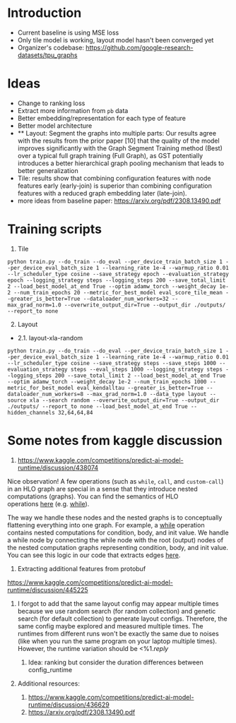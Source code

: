 # Introduction

- Current baseline is using MSE loss
- Only tile model is working, layout model hasn't been converged yet
- Organizer's codebase: https://github.com/google-research-datasets/tpu_graphs

# Ideas
- Change to ranking loss
- Extract more information from `pb` data
- Better embedding/representation for each type of feature
- Better model architecture
- ** Layout: Segment the graphs into multiple parts: Our results agree with the results from the prior paper [10] that the quality of the model improves significantly with the Graph Segment Training method (Best) over a typical full graph training (Full Graph), as GST potentially introduces a better hierarchical graph pooling mechanism that leads to better generalization
- Tile: results show that combining configuration features with node features early (early-join) is superior than combining configuration features with a reduced graph embedding later (late-join).
- more ideas from baseline paper: https://arxiv.org/pdf/2308.13490.pdf

# Training scripts

1. Tile
```
python train.py --do_train --do_eval --per_device_train_batch_size 1 --per_device_eval_batch_size 1 --learning_rate 1e-4 --warmup_ratio 0.01 --lr_scheduler_type cosine --save_strategy epoch --evaluation_strategy epoch --logging_strategy steps --logging_steps 200 --save_total_limit 2 --load_best_model_at_end True --optim adamw_torch --weight_decay 1e-2 --num_train_epochs 20 --metric_for_best_model eval_score_tile_mean --greater_is_better=True --dataloader_num_workers=32 --max_grad_norm=1.0 --overwrite_output_dir=True --output_dir ./outputs/ --report_to none
```

2. Layout
- 2.1. layout-xla-random
```
python train.py --do_train --do_eval --per_device_train_batch_size 1 --per_device_eval_batch_size 1 --learning_rate 1e-4 --warmup_ratio 0.01 --lr_scheduler_type cosine --save_strategy steps --save_steps 1000 --evaluation_strategy steps --eval_steps 1000 --logging_strategy steps --logging_steps 200 --save_total_limit 2 --load_best_model_at_end True --optim adamw_torch --weight_decay 1e-2 --num_train_epochs 1000 --metric_for_best_model eval_kendalltau --greater_is_better=True --dataloader_num_workers=8 --max_grad_norm=1.0 --data_type layout --source xla --search random --overwrite_output_dir=True --output_dir ./outputs/ --report_to none --load_best_model_at_end True --hidden_channels 32,64,64,84
```

# Some notes from kaggle discussion
1. https://www.kaggle.com/competitions/predict-ai-model-runtime/discussion/438074

Nice observation! A few operations (such as `while`, `call`, and `custom-call`) in an HLO graph are special in a sense that they introduce nested computations (graphs). You can find the semantics of HLO operations [here](https://www.tensorflow.org/xla/operation_semantics) (e.g. [while](https://www.tensorflow.org/xla/operation_semantics#while)).

The way we handle these nodes and the nested graphs is to conceptually flattening everything into one graph. For example, a [while](https://www.tensorflow.org/xla/operation_semantics#while) operation contains nested computations for condition, body, and init value. We handle a while node by connecting the while node with the root (output) nodes of the nested computation graphs representing condition, body, and init value. You can see this logic in our code that extracts edges [here](https://github.com/google-research-datasets/tpu_graphs/blob/main/tpu_graphs/process_data/xla/hlo_encoder.cc#L435).

1. Extracting additional features from protobuf

https://www.kaggle.com/competitions/predict-ai-model-runtime/discussion/445225

1. I forgot to add that the same layout config may appear multiple times because we use random search (for random collection) and genetic search (for default collection) to generate layout configs. Therefore, the same config maybe explored and measured multiple times. The runtimes from different runs won't be exactly the same due to noises (like when you run the same program on your laptop multiple times). However, the runtime variation should be <%1.*reply* 
    1. Idea: ranking but consider the duration differences between config_runtime

2. Additional resources: 
    1. https://www.kaggle.com/competitions/predict-ai-model-runtime/discussion/436629
    2. https://arxiv.org/pdf/2308.13490.pdf